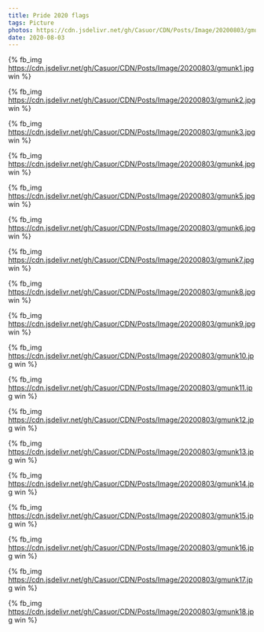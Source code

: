 ```yaml
---
title: Pride 2020 flags
tags: Picture
photos: https://cdn.jsdelivr.net/gh/Casuor/CDN/Posts/Image/20200803/gmunk1.jpg
date: 2020-08-03
---
```



{% fb_img https://cdn.jsdelivr.net/gh/Casuor/CDN/Posts/Image/20200803/gmunk1.jpg  win %}

{% fb_img https://cdn.jsdelivr.net/gh/Casuor/CDN/Posts/Image/20200803/gmunk2.jpg  win %}

{% fb_img https://cdn.jsdelivr.net/gh/Casuor/CDN/Posts/Image/20200803/gmunk3.jpg  win %}

{% fb_img https://cdn.jsdelivr.net/gh/Casuor/CDN/Posts/Image/20200803/gmunk4.jpg  win %}

{% fb_img https://cdn.jsdelivr.net/gh/Casuor/CDN/Posts/Image/20200803/gmunk5.jpg  win %}

{% fb_img https://cdn.jsdelivr.net/gh/Casuor/CDN/Posts/Image/20200803/gmunk6.jpg  win %}

{% fb_img https://cdn.jsdelivr.net/gh/Casuor/CDN/Posts/Image/20200803/gmunk7.jpg  win %}

{% fb_img https://cdn.jsdelivr.net/gh/Casuor/CDN/Posts/Image/20200803/gmunk8.jpg  win %}

{% fb_img https://cdn.jsdelivr.net/gh/Casuor/CDN/Posts/Image/20200803/gmunk9.jpg  win %}

{% fb_img https://cdn.jsdelivr.net/gh/Casuor/CDN/Posts/Image/20200803/gmunk10.jpg  win %}

{% fb_img https://cdn.jsdelivr.net/gh/Casuor/CDN/Posts/Image/20200803/gmunk11.jpg  win %}

{% fb_img https://cdn.jsdelivr.net/gh/Casuor/CDN/Posts/Image/20200803/gmunk12.jpg  win %}

{% fb_img https://cdn.jsdelivr.net/gh/Casuor/CDN/Posts/Image/20200803/gmunk13.jpg  win %}

{% fb_img https://cdn.jsdelivr.net/gh/Casuor/CDN/Posts/Image/20200803/gmunk14.jpg  win %}

{% fb_img https://cdn.jsdelivr.net/gh/Casuor/CDN/Posts/Image/20200803/gmunk15.jpg  win %}

{% fb_img https://cdn.jsdelivr.net/gh/Casuor/CDN/Posts/Image/20200803/gmunk16.jpg  win %}

{% fb_img https://cdn.jsdelivr.net/gh/Casuor/CDN/Posts/Image/20200803/gmunk17.jpg  win %}

{% fb_img https://cdn.jsdelivr.net/gh/Casuor/CDN/Posts/Image/20200803/gmunk18.jpg  win %}